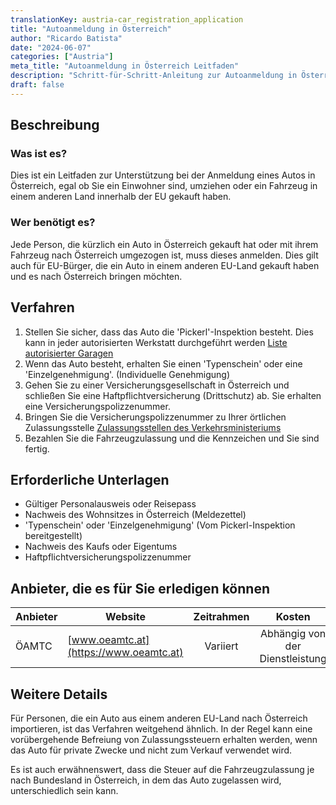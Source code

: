 ```yaml
---
translationKey: austria-car_registration_application
title: "Autoanmeldung in Österreich"
author: "Ricardo Batista"
date: "2024-06-07"
categories: ["Austria"]
meta_title: "Autoanmeldung in Österreich Leitfaden"
description: "Schritt-für-Schritt-Anleitung zur Autoanmeldung in Österreich."
draft: false
---
```


## Beschreibung
### Was ist es?
Dies ist ein Leitfaden zur Unterstützung bei der Anmeldung eines Autos in Österreich, egal ob Sie ein Einwohner sind, umziehen oder ein Fahrzeug in einem anderen Land innerhalb der EU gekauft haben.

### Wer benötigt es?
Jede Person, die kürzlich ein Auto in Österreich gekauft hat oder mit ihrem Fahrzeug nach Österreich umgezogen ist, muss dieses anmelden. Dies gilt auch für EU-Bürger, die ein Auto in einem anderen EU-Land gekauft haben und es nach Österreich bringen möchten.

## Verfahren

1. Stellen Sie sicher, dass das Auto die 'Pickerl'-Inspektion besteht. Dies kann in jeder autorisierten Werkstatt durchgeführt werden [Liste autorisierter Garagen](https://www.oeamtc.at/thema/pickerl/)
2. Wenn das Auto besteht, erhalten Sie einen 'Typenschein' oder eine 'Einzelgenehmigung'. (Individuelle Genehmigung)
3. Gehen Sie zu einer Versicherungsgesellschaft in Österreich und schließen Sie eine Haftpflichtversicherung (Drittschutz) ab. Sie erhalten eine Versicherungspolizzenummer.
4. Bringen Sie die Versicherungspolizzenummer zu Ihrer örtlichen Zulassungsstelle [Zulassungsstellen des Verkehrsministeriums](https://www.bmk.gv.at/das-ministerium/dienststellen/zulassungsstellen.html)
5. Bezahlen Sie die Fahrzeugzulassung und die Kennzeichen und Sie sind fertig.

## Erforderliche Unterlagen
* Gültiger Personalausweis oder Reisepass
* Nachweis des Wohnsitzes in Österreich (Meldezettel)
* 'Typenschein' oder 'Einzelgenehmigung' (Vom Pickerl-Inspektion bereitgestellt)
* Nachweis des Kaufs oder Eigentums
* Haftpflichtversicherungspolizzenummer

## Anbieter, die es für Sie erledigen können

| Anbieter | Website | Zeitrahmen | Kosten |
| --- | --- | :---: | :---: |
| ÖAMTC | [www.oeamtc.at](https://www.oeamtc.at) | Variiert | Abhängig von der Dienstleistung |

## Weitere Details
Für Personen, die ein Auto aus einem anderen EU-Land nach Österreich importieren, ist das Verfahren weitgehend ähnlich. In der Regel kann eine vorübergehende Befreiung von Zulassungssteuern erhalten werden, wenn das Auto für private Zwecke und nicht zum Verkauf verwendet wird.

Es ist auch erwähnenswert, dass die Steuer auf die Fahrzeugzulassung je nach Bundesland in Österreich, in dem das Auto zugelassen wird, unterschiedlich sein kann.